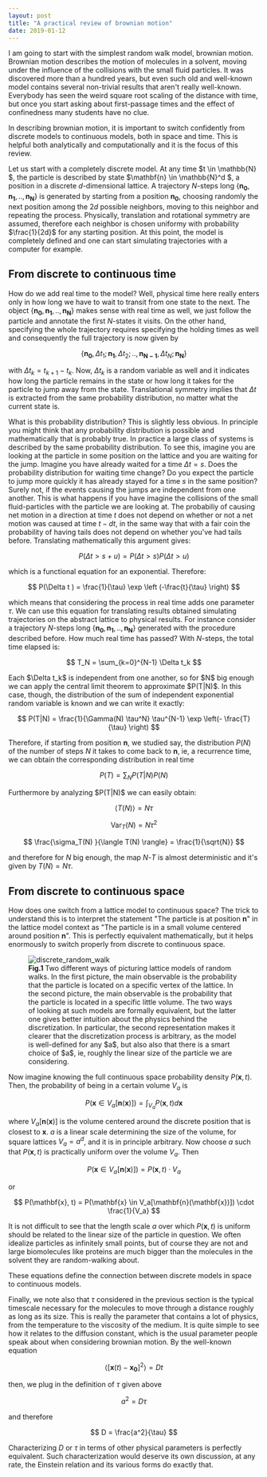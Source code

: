 ```yaml
---
layout: post
title: "A practical review of brownian motion"
date: 2019-01-12
---
```


I am going to start with the simplest random walk model, brownian motion. Brownian motion describes the motion of molecules in a solvent, moving under the influence of the collisions with the small fluid particles. It was discovered more than a hundred years, but even such old and well-known model contains several non-trivial results that aren't really well-known. Everybody has seen the weird square root scaling of the distance with time, but once you start asking about first-passage times and the effect of confinedness many students have no clue. 

In describing brownian motion, it is important to switch confidently from discrete models to continuous models, both in space and time. This is helpful both analytically and computationally and it is the focus of this review.

Let us start with a completely discrete model. At any time $t \in \mathbb{N} $, the particle is described by state $\mathbf{n} \in \mathbb{N}^d $, a position in a discrete $d$-dimensional lattice. A trajectory $N$-steps long $\{\mathbf{n_0}, \mathbf{n_1}, .., \mathbf{n_N}\}$ is generated by starting from a position $\mathbf{n_0}$, choosing randomly the next position among the $2d$ possible neighbors, moving to this neighbor and repeating the process. Physically, translation and rotational symmetry are assumed, therefore each neighbor is chosen uniformy with probability $\frac{1}{2d}$ for any starting position.  At this point, the model is completely defined and one can start simulating trajectories with a computer for example.

From discrete to continuous time
--------------------------------

How do we add real time to the model? Well, physical time here really enters only in how long we have to wait to transit from one state to the next. The object $\{\mathbf{n_0}, \mathbf{n_1}, .., \mathbf{n_N}\}$ makes sense with real time as well, we just follow the particle and annotate the first $N$-states it visits. On the other hand, specifying the whole trajectory requires specifying the holding times as well and consequently the full trajectory is now given by 

$$\{\mathbf{n_0}, \Delta t_1; \mathbf{n_1}, \Delta t_2; .., \mathbf{n_{N-1}}, \Delta t_{N}; \mathbf{n_N}\}$$

with $\Delta t_k = t_{k+1} - t_{k}$. Now, $\Delta t_k$ is a random variable as well and it indicates how long the particle remains in the state or how long it takes for the particle to jump away from the state. Translational symmetry implies that $\Delta t$ is extracted from the same probability distribution, no matter what the current state is. 

What is this probability distribution? This is slightly less obvious. In principle you might think that any probability distribution is possible and mathematically that is probably true. In practice a large class of systems is described by the same probability distribution. To see this, imagine you are looking at the particle in some position on the lattice and you are waiting for the jump. Imagine you have already waited for a time $\Delta t = s$. Does the probability distribution for waiting time change? Do you expect the particle to jump more quickly it has already stayed for a time $s$ in the same position? Surely not, if the events causing the jumps are independent from one another. This is what happens if you have imagine the collisions of the small fluid-particles with the particle we are looking at. The probabiliy of causing net motion in a direction at time $t$ does not depend on whether or not a net motion was caused at time $t-dt$, in the same way that with a fair coin the probability of having tails does not depend on whether you've had tails before. Translating mathematically this argument gives:

$$
P(\Delta t > s+u) = P(\Delta t > s) P(\Delta t > u)
$$

which is a functional equation for an exponential. Therefore:

$$
P(\Delta t ) = \frac{1}{\tau} \exp \left (-\frac{t}{\tau} \right)
$$

which means that considering the process in real time adds one parameter $\tau$. We can use this equation for translating results obtained simulating trajectories on the abstract lattice to physical results. For instance consider a trajectory $N$-steps long $\{\mathbf{n_0}, \mathbf{n_1}, .., \mathbf{n_N}\}$ generated with the procedure described before. How much real time has passed? With $N$-steps, the total time elapsed is:

$$
T_N = \sum_{k=0}^{N-1} \Delta t_k
$$

<p>Each $\Delta t_k$ is independent from one another, so for $N$ big enough we can apply the central limit theorem to approximate $P(T|N)$. In this case, though, the distribution of the sum of independent exponential random variable is known and we can write it exactly:</p>

$$
P(T|N) = \frac{1}{\Gamma(N) \tau^N} \tau^{N-1} \exp \left(- \frac{T}{\tau} \right)
$$ 

Therefore, if starting from position $\mathbf{n}$, we studied say, the distribution $P(N)$ of the number of steps $N$ it takes to come back to $\mathbf{n}$, ie, a recurrence time, we can obtain the corresponding distribution in real time

$$
P(T)= \sum_N P(T|N) P(N)
$$ 

<p>Furthermore by analyzing $P(T|N)$ we can easily obtain:</p>

$$
\langle T(N) \rangle = N \tau
$$ 

$$
\mathrm{Var}_T (N)  = N \tau^2
$$ 

$$
\frac{\sigma_T(N) }{\langle T(N) \rangle} = \frac{1}{\sqrt{N}}
$$ 

and therefore for $N$ big enough, the map $N$-$T$ is almost deterministic and it's given by $T(N) = N \tau$.

From discrete to continuous space
---------------------------------

How does one switch from a lattice model to continuous space? The trick to understand this is to interpret the statement "The particle is at position $\mathbf{n}$" in the lattice model context as "The particle is in a small volume centered around position $\mathbf{n}$". This is perfectly equivalent mathematically, but it helps enormously to switch properly from discrete to continuous space.

<figure>
<img src="{{ site.url }}/blog/img/random_walk.png" alt="discrete_random_walk">
<figcaption><b>Fig.1 </b> Two different ways of picturing lattice models of random walks. In the first picture, the main observable is the probability that the particle is located on a specific vertex of the lattice. In the second picture, the main observable is the probability that the particle is located in a specific little volume. The two ways of looking at such models are formally equivalent, but the latter one gives better intuition about the physics behind the discretization. In particular, the second representation makes it clearer that the discretization process is arbitrary, as the model is well-defined for any $a$, but also also that there is a smart choice of $a$, ie, roughly the linear size of the particle we are considering. </figcaption>
</figure>

Now imagine knowing the full continuous space probability density $P(\mathbf{x}, t)$. Then, the probability of being in a certain volume $V_a$ is 

$$
P(\mathbf{x} \in V_a[\mathbf{n}(\mathbf{x})])= \int_{V_a} P(\mathbf{x}, t) d\mathbf{x}
$$

where $V_a[\mathbf{n}(\mathbf{x})]$ is the volume centered around the discrete position that is closest to $\mathbf{x}$. $a$ is a linear scale determining the size of the volume, for square lattices $V_a = a^d$,  and it is in principle arbitrary. Now choose $a$ such that $P(\mathbf{x}, t)$ is practically uniform over the volume $V_a$. Then

$$
P(\mathbf{x} \in V_a[\mathbf{n}(\mathbf{x})])= P(\mathbf{x}, t) \cdot V_a
$$

or

$$
P(\mathbf{x}, t) = P(\mathbf{x} \in V_a[\mathbf{n}(\mathbf{x})]) \cdot \frac{1}{V_a}
$$

It is not difficult to see that the length scale $a$ over which $P(\mathbf{x}, t)$ is uniform should be related to the linear size of the particle in question. We often idealize particles as infinitely small points, but of course they are not and large biomolecules like proteins are much bigger than the molecules in the solvent they are random-walking about.

These equations define the connection between discrete models in space to continuous models.

Finally, we note also that $\tau$ considered in the previous section is the typical timescale necessary for the molecules to move through a distance roughly as long as its size. This is really the parameter that contains a lot of physics, from the temperature to the viscosity of the medium. It is quite simple to see how it relates to the diffusion constant, which is the usual parameter people speak about when considering brownian motion. By the well-known equation

$$
\left \langle [\mathbf{x}(t)-\mathbf{x_0}]^2 \right \rangle = D t
$$

then, we plug in the definition of $\tau$ given above

$$
a^2 = D \tau
$$

and therefore

$$
D = \frac{a^2}{\tau}
$$

Characterizing $D$ or $\tau$ in terms of other physical parameters is perfectly equivalent. Such characterization would deserve its own discussion, at any rate, the Einstein relation and its various forms do exactly that.